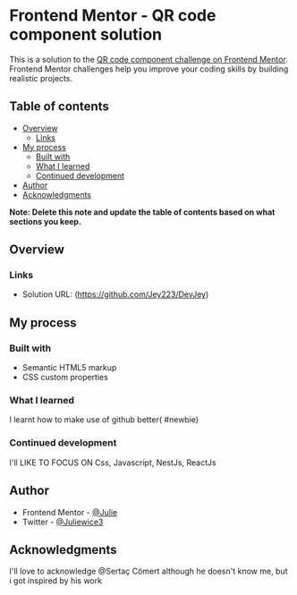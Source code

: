 # Frontend Mentor - QR code component solution

This is a solution to the [QR code component challenge on Frontend Mentor](https://www.frontendmentor.io/challenges/qr-code-component-iux_sIO_H). Frontend Mentor challenges help you improve your coding skills by building realistic projects. 

## Table of contents

- [Overview](#overview)
  - [Links](#links)
- [My process](#my-process)
  - [Built with](#built-with)
  - [What I learned](#what-i-learned)
  - [Continued development](#continued-development)
- [Author](#author)
- [Acknowledgments](#acknowledgments)

**Note: Delete this note and update the table of contents based on what sections you keep.**

## Overview

### Links

- Solution URL: (https://github.com/Jey223/DevJey)

## My process

### Built with

- Semantic HTML5 markup
- CSS custom properties

### What I learned

I learnt how to make use of github better( #newbie)

### Continued development
I'll LIKE TO FOCUS ON Css, Javascript, NestJs, ReactJs

## Author

- Frontend Mentor - [@Julie](https://www.frontendmentor.io/profile/Julie)
- Twitter - [@Juliewice3](https://www.twitter.com/Juliewice3)

## Acknowledgments

I'll love to acknowledge @Sertaç Cömert although he doesn't know me, but i got inspired by his work
